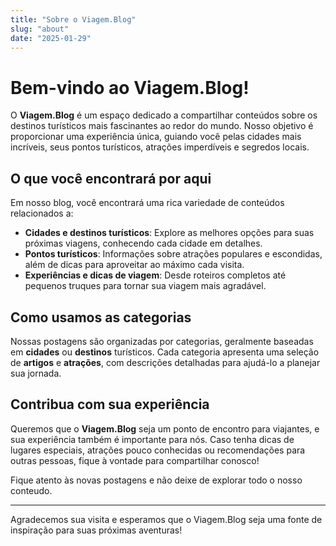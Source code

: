 ```yaml
---
title: "Sobre o Viagem.Blog"
slug: "about"
date: "2025-01-29"
---
```


# Bem-vindo ao Viagem.Blog!

O **Viagem.Blog** é um espaço dedicado a compartilhar conteúdos sobre os destinos turísticos mais fascinantes ao redor do mundo. Nosso objetivo é proporcionar uma experiência única, guiando você pelas cidades mais incríveis, seus pontos turísticos, atrações imperdíveis e segredos locais.

## O que você encontrará por aqui

Em nosso blog, você encontrará uma rica variedade de conteúdos relacionados a:

- **Cidades e destinos turísticos**: Explore as melhores opções para suas próximas viagens, conhecendo cada cidade em detalhes.
- **Pontos turísticos**: Informações sobre atrações populares e escondidas, além de dicas para aproveitar ao máximo cada visita.
- **Experiências e dicas de viagem**: Desde roteiros completos até pequenos truques para tornar sua viagem mais agradável.

## Como usamos as categorias

Nossas postagens são organizadas por categorias, geralmente baseadas em **cidades** ou **destinos** turísticos. Cada categoria apresenta uma seleção de **artigos** e **atrações**, com descrições detalhadas para ajudá-lo a planejar sua jornada.

## Contribua com sua experiência

Queremos que o **Viagem.Blog** seja um ponto de encontro para viajantes, e sua experiência também é importante para nós. Caso tenha dicas de lugares especiais, atrações pouco conhecidas ou recomendações para outras pessoas, fique à vontade para compartilhar conosco!

Fique atento às novas postagens e não deixe de explorar todo o nosso conteudo.

---

Agradecemos sua visita e esperamos que o Viagem.Blog seja uma fonte de inspiração para suas próximas aventuras!
